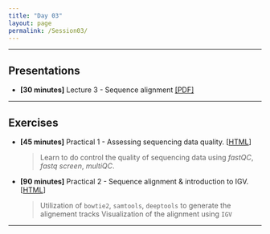 ```yaml
---
title: "Day 03"
layout: page
permalink: /Session03/
---
```


---
## Presentations

- **\[30 minutes\]** Lecture 3 - Sequence alignment
[[PDF]](03_Sequence_Alignment.pdf)

---
## Exercises

-  **\[45 minutes\]** Practical 1 - Assessing sequencing data quality.
    [[HTML](/Genomics_SupBioTech_2023/Session02/QC)]

    > Learn to do control the quality of sequencing data using *fastQC*, 
    *fastq screen*, *multiQC*.

- **\[90 minutes\]** Practical 2 - Sequence alignment & introduction to IGV.
    [[HTML](SequenceAlignment)]

    > Utilization of `bowtie2`, `samtools`, `deeptools` to generate the alignement tracks
    > Visualization of the alignment using `IGV`

--- 
 